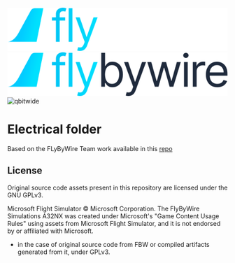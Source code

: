 ![FlyByWire Simulations](https://raw.githubusercontent.com/flybywiresim/branding/1391fc003d8b5d439d01ad86e2778ae0bfc8b682/tails-with-text/FBW-Color-Light.svg#gh-dark-mode-only)
![FlyByWire Simulations](https://github.com/flybywiresim/branding/blob/master/tails-with-text/FBW-Color-Dark.svg#gh-light-mode-only)
![qbitwide](https://user-images.githubusercontent.com/65448292/132729866-9bc231cf-0a8a-4dfb-9d06-b55742f15a48.png)
# Electrical folder
Based on the FLyByWire Team work available in this [repo](https://github.com/flybywiresim/aircraft/tree/master/fbw-common/src/wasm/systems/systems/src/electrical)

## License

Original source code assets present in this repository are licensed under the GNU GPLv3.

Microsoft Flight Simulator © Microsoft Corporation. The FlyByWire Simulations A32NX was created under Microsoft's "Game Content Usage Rules" using assets from Microsoft Flight Simulator, and it is not endorsed by or affiliated with Microsoft.

- in the case of original source code from FBW or compiled artifacts generated from it, under GPLv3.